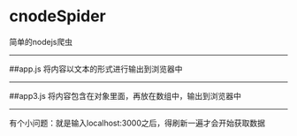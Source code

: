 # cnodeSpider
简单的nodejs爬虫

***
##app.js
将内容以文本的形式进行输出到浏览器中

***
##app3.js
将内容包含在对象里面，再放在数组中，输出到浏览器中


***
有个小问题：就是输入localhost:3000之后，得刷新一遍才会开始获取数据
